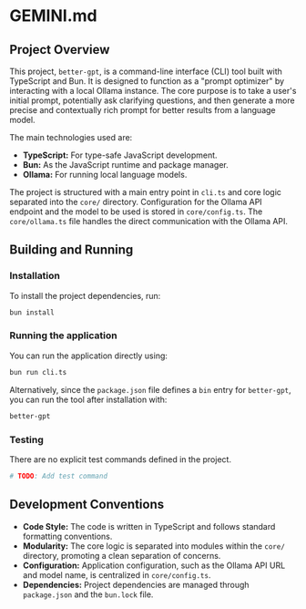 # GEMINI.md

## Project Overview

This project, `better-gpt`, is a command-line interface (CLI) tool built with TypeScript and Bun. It is designed to function as a "prompt optimizer" by interacting with a local Ollama instance. The core purpose is to take a user's initial prompt, potentially ask clarifying questions, and then generate a more precise and contextually rich prompt for better results from a language model.

The main technologies used are:
*   **TypeScript:** For type-safe JavaScript development.
*   **Bun:** As the JavaScript runtime and package manager.
*   **Ollama:** For running local language models.

The project is structured with a main entry point in `cli.ts` and core logic separated into the `core/` directory. Configuration for the Ollama API endpoint and the model to be used is stored in `core/config.ts`. The `core/ollama.ts` file handles the direct communication with the Ollama API.

## Building and Running

### Installation

To install the project dependencies, run:

```bash
bun install
```

### Running the application

You can run the application directly using:

```bash
bun run cli.ts
```

Alternatively, since the `package.json` file defines a `bin` entry for `better-gpt`, you can run the tool after installation with:

```bash
better-gpt
```

### Testing

There are no explicit test commands defined in the project.

```bash
# TODO: Add test command
```

## Development Conventions

*   **Code Style:** The code is written in TypeScript and follows standard formatting conventions.
*   **Modularity:** The core logic is separated into modules within the `core/` directory, promoting a clean separation of concerns.
*   **Configuration:** Application configuration, such as the Ollama API URL and model name, is centralized in `core/config.ts`.
*   **Dependencies:** Project dependencies are managed through `package.json` and the `bun.lock` file.
